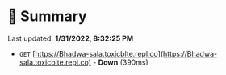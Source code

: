# 📖 Summary
Last updated: **1/31/2022, 8:32:25 PM**

- `GET` [https://Bhadwa-sala.toxicblte.repl.co](https://Bhadwa-sala.toxicblte.repl.co) - **Down** (390ms)
